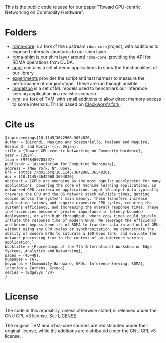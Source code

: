 This is the public code release for our paper "Toward GPU-centric Networking on Commodity Hardware".



# Folders

- [rdma-core](./rdma-core) is a fork of the upstream `rdma-core` project, with additions to exposed internals structures to our shim layer.
- [rdma-shim](./rdma-shim) is our shim layer around `rdma-core`, providing the API for RDMA operations from CUDA.
- [apps](./apps) contains a set of demo applications to show the functionalities of our library
- [experiments](./experiments) provides the script and test harness to measure the performance of our prototype. These are run through ansible.
- [modelzoo](./modelzoo) is a set of ML models used to benchmark our inference serving application in a realistic scenario
- [tvm](./tvm) is a fork of TVM, with small additions to allow direct memory access to some internals. This is based on [Clockwork's fork](https://gitlab.mpi-sws.org/cld/ml/tvm).

# Cite us

```
@inproceedings{10.1145/3642968.3654820,
author = {Girondi, Massimo and Scazzariello, Mariano and Maguire, Gerald Q. and Kosti\'{c}, Dejan},
title = {Toward GPU-centric Networking on Commodity Hardware},
year = {2024},
isbn = {9798400705397},
publisher = {Association for Computing Machinery},
address = {New York, NY, USA},
url = {https://doi.org/10.1145/3642968.3654820},
doi = {10.1145/3642968.3654820},
abstract = {GPUs are emerging as the most popular accelerator for many applications, powering the core of machine learning applications. In networked GPU-accelerated applications input \& output data typically traverse the CPU and the OS network stack multiple times, getting copied across the system's main memory. These transfers increase application latency and require expensive CPU cycles, reducing the system's efficiency, and increasing the overall response times. These inefficiencies become of greater importance in latency-bounded deployments, or with high throughput, where copy times could quickly inflate the response time of modern GPUs. We leverage the efficiency and kernel-bypass benefits of RDMA to transfer data in and out of GPUs without using any CPU cycles or synchronization. We demonstrate the ability of modern GPUs to saturate a 100-Gbps link, and evaluate the network processing time in the context of an inference serving application.},
booktitle = {Proceedings of the 7th International Workshop on Edge Systems, Analytics and Networking},
pages = {43–48},
numpages = {6},
keywords = {Commodity Hardware, GPUs, Inference Serving, RDMA},
location = {Athens, Greece},
series = {EdgeSys '24}
}
```



# License
The code in this repository, unless otherwise stated, is released under the GNU GPL v3 license. See [LICENSE](LICENSE).

The original TVM and rdma-core sources are redistributed under their original license, while the additions are distributed under the GNU GPL v3 license. 
